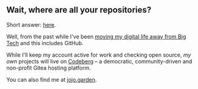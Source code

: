 ## Wait, where are all your repositories?
Short answer: [here](https://codeberg.org/jonatasbaldin/old-code/).

Well, from the past while I've been [moving my digital life away from Big Tech](https://jojo.garden/moving-away-from-big-tech/) and this includes GitHub.

While I'll keep my account active for work and checking open source, _my own_ projects will live on [Codeberg](https://codeberg.org/jonatasbaldin) – a democratic, community-driven and non-profit Gitea hosting platform.

You can also find me at [jojo.garden](https://jojo.garden).
